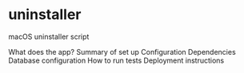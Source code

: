 # uninstaller
macOS uninstaller script

What does the app?
Summary of set up
Configuration
Dependencies
Database configuration
How to run tests
Deployment instructions
